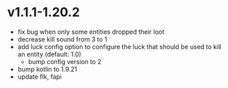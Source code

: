 # v1.1.1-1.20.2
- fix bug when only some entities dropped their loot
- decrease kill sound from 3 to 1
- add luck config option to configure the luck that should be used to kill an entity (default: 1.0)
  - bump config version to 2
- bump kotlin to 1.9.21
- update flk, fapi